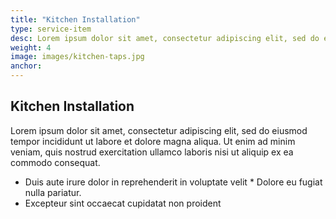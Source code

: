 ```yaml
---
title: "Kitchen Installation"
type: service-item
desc: Lorem ipsum dolor sit amet, consectetur adipiscing elit, sed do eiusmod tempor incididunt.
weight: 4
image: images/kitchen-taps.jpg
anchor:
---
```

## Kitchen Installation

Lorem ipsum dolor sit amet, consectetur adipiscing elit, sed do eiusmod tempor incididunt ut labore et dolore magna aliqua. Ut enim ad minim veniam, quis nostrud exercitation ullamco laboris nisi ut aliquip ex ea commodo consequat. 

* Duis aute irure dolor in reprehenderit in voluptate velit * Dolore eu fugiat nulla pariatur. 
* Excepteur sint occaecat cupidatat non proident

